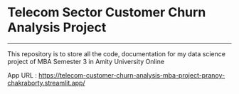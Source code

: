 # Telecom Sector Customer Churn Analysis Project
--------------------------------------------------
This repository is to store all the code, documentation for my data science project of MBA Semester 3 in Amity University Online

App URL : https://telecom-customer-churn-analysis-mba-project-pranoy-chakraborty.streamlit.app/
